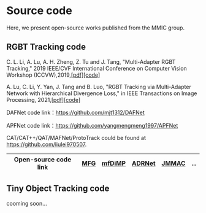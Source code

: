 # Source code
Here, we present open-source works published from the MMIC group.

## RGBT Tracking code

C. L. Li, A. Lu, A. H. Zheng, Z. Tu and J. Tang, "Multi-Adapter RGBT Tracking," 2019 IEEE/CVF International Conference on Computer Vision Workshop (ICCVW),2019,[[pdf]](https://ieeexplore.ieee.org/document/9022360)[[code]](https://github.com/Alexadlu)

A. Lu, C. Li, Y. Yan, J. Tang and B. Luo, "RGBT Tracking via Multi-Adapter Network with Hierarchical Divergence Loss," in IEEE Transactions on Image Processing, 2021,[[pdf]](https://ieeexplore.ieee.org/document/9454275)[[code]](https://github.com/Alexadlu)

DAFNet
code link：https://github.com/mjt1312/DAFNet

APFNet 
code link：https://github.com/yangmengmeng1997/APFNet

CAT/CAT++/QAT/MAFNet/ProtoTrack could be found at https://github.com/liulei970507.

| Open-source code link |[MFG](https://github.com/hyzcn/MFG_RGBT_Tracking_PyTorch)| [mfDiMP](https://github.com/zhanglichao/end2end_rgbt_tracking) |[ADRNet](https://github.com/zhang-pengyu/ADRNet) |[JMMAC](https://github.com/zhang-pengyu/JMMAC)|...|
| ------------- | ------------- | ------------- | ------------- |------------- |------------- |


## Tiny Object Tracking code
cooming soon...
